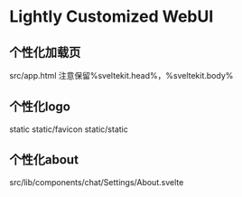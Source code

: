 # Lightly Customized WebUI
## **个性化加载页**
  src/app.html
  注意保留%sveltekit.head%，%sveltekit.body%
## **个性化logo**
  static
  static/favicon
  static/static
## **个性化about**
  src/lib/components/chat/Settings/About.svelte
